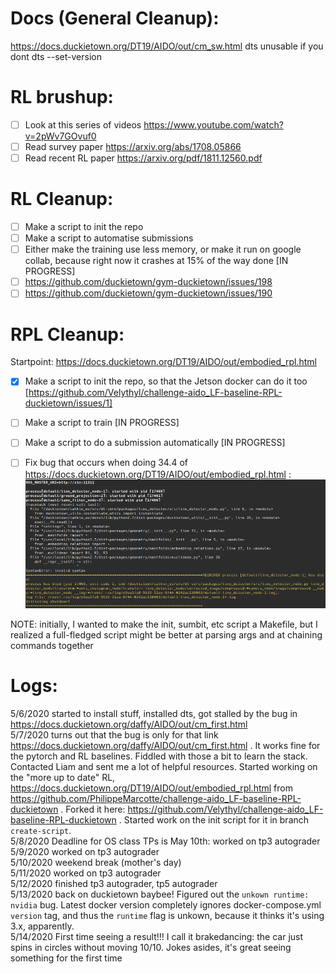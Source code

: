 # Docs (General Cleanup):
https://docs.duckietown.org/DT19/AIDO/out/cm_sw.html
dts unusable if you dont dts --set-version

# RL brushup:

- [ ] Look at this series of videos https://www.youtube.com/watch?v=2pWv7GOvuf0
- [ ] Read survey paper https://arxiv.org/abs/1708.05866
- [ ] Read recent RL paper https://arxiv.org/pdf/1811.12560.pdf

# RL Cleanup:
- [ ] Make a script to init the repo
- [ ] Make a script to automatise submissions
- [ ] Either make the training use less memory, or make it run on google collab, because right now it crashes at 15% of the way done [IN PROGRESS]
- [ ] https://github.com/duckietown/gym-duckietown/issues/198
- [ ] https://github.com/duckietown/gym-duckietown/issues/190

# RPL Cleanup:
Startpoint: https://docs.duckietown.org/DT19/AIDO/out/embodied_rpl.html

- [x] Make a script to init the repo, so that the Jetson docker can do it too [https://github.com/Velythyl/challenge-aido_LF-baseline-RPL-duckietown/issues/1]
- [ ] Make a script to train [IN PROGRESS]
- [ ] Make a script to do a submission automatically [IN PROGRESS]
- [ ] Fix bug that occurs when doing 34.4 of https://docs.duckietown.org/DT19/AIDO/out/embodied_rpl.html : 
![Image of bug](/roslaunch_bug.png?raw=true )


NOTE: initially, I wanted to make the init, sumbit, etc script a Makefile, but I realized a full-fledged script might be better at parsing args and at chaining commands together

# Logs:
5/6/2020 started to install stuff, installed dts, got stalled by the bug in https://docs.duckietown.org/daffy/AIDO/out/cm_first.html  
5/7/2020 turns out that the bug is only for that link https://docs.duckietown.org/daffy/AIDO/out/cm_first.html . It works fine for the pytorch and RL baselines. Fiddled with those a bit to learn the stack. Contacted Liam and sent me a lot of helpful resources. Started working on the "more up to date" RL, https://docs.duckietown.org/DT19/AIDO/out/embodied_rpl.html from https://github.com/PhilippeMarcotte/challenge-aido_LF-baseline-RPL-duckietown . Forked it here: https://github.com/Velythyl/challenge-aido_LF-baseline-RPL-duckietown . Started work on the init script for it in branch `create-script`.  
5/8/2020 Deadline for OS class TPs is May 10th: worked on tp3 autograder  
5/9/2020 worked on tp3 autograder  
5/10/2020 weekend break (mother's day)  
5/11/2020 worked on tp3 autograder  
5/12/2020 finished tp3 autograder, tp5 autograder  
5/13/2020 back on duckietown baybee! Figured out the `unkown runtime: nvidia` bug. Latest docker version completely ignores docker-compose.yml `version` tag, and thus the `runtime` flag is unkown, because it thinks it's using 3.x, apparently.  
5/14/2020 First time seeing a result!!! I call it brakedancing: the car just spins in circles without moving 10/10. Jokes asides, it's great seeing something for the first time  
